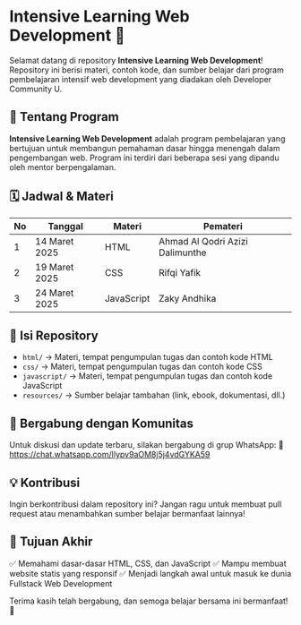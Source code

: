 # Intensive Learning Web Development 🚀

Selamat datang di repository **Intensive Learning Web Development**! Repository ini berisi materi, contoh kode, dan sumber belajar dari program pembelajaran intensif web development yang diadakan oleh Developer Community U.

## 📌 Tentang Program
**Intensive Learning Web Development** adalah program pembelajaran yang bertujuan untuk membangun pemahaman dasar hingga menengah dalam pengembangan web. Program ini terdiri dari beberapa sesi yang dipandu oleh mentor berpengalaman.

## 🗓️ Jadwal & Materi
| No  | Tanggal         | Materi  | Pemateri |
|-----|---------------|------------|---------------------------------|
| 1   | 14 Maret 2025 | HTML       | Ahmad Al Qodri Azizi Dalimunthe |
| 2   | 19 Maret 2025 | CSS        | Rifqi Yafik                     |
| 3   | 24 Maret 2025 | JavaScript | Zaky Andhika                    |

## 📂 Isi Repository
- `html/` → Materi, tempat pengumpulan tugas dan contoh kode HTML
- `css/` → Materi, tempat pengumpulan tugas dan contoh kode CSS
- `javascript/` → Materi, tempat pengumpulan tugas dan contoh kode JavaScript
- `resources/` → Sumber belajar tambahan (link, ebook, dokumentasi, dll.)

## 🔗 Bergabung dengan Komunitas
Untuk diskusi dan update terbaru, silakan bergabung di grup WhatsApp:
🔗 https://chat.whatsapp.com/Ilypv9aOM8j5j4vdGYKA59

## 💡 Kontribusi
Ingin berkontribusi dalam repository ini? Jangan ragu untuk membuat pull request atau menambahkan sumber belajar bermanfaat lainnya!

## 🎯 Tujuan Akhir
✅ Memahami dasar-dasar HTML, CSS, dan JavaScript
✅ Mampu membuat website statis yang responsif
✅ Menjadi langkah awal untuk masuk ke dunia Fullstack Web Development

Terima kasih telah bergabung, dan semoga belajar bersama ini bermanfaat! 🚀

